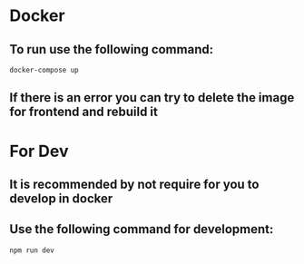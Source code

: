 # Docker
## To run use the following command:
```
docker-compose up
```
## If there is an error you can try to delete the image for frontend and rebuild it

# For Dev
## It is recommended by not require for you to develop in docker
## Use the following command for development:
```
npm run dev
```
